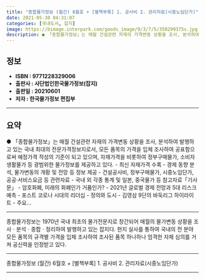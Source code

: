 ```yaml
---
title: "종합물가정보 (월간) 6월호 + [별책부록] 1. 공사비 2. 관리자료(시중노임단가)"
date: 2021-05-30 04:31:07
categories: [국내도서, 잡지]
image: https://bimage.interpark.com/goods_image/9/3/7/5/350299375s.jpg
description: ● 「종합물가정보」는 매월 건설관련 자재의 가격변동 상황을 조사, 분석하여 발행하고 있는 국내 최대의 전문가격정보지로서, 모든 품목의 가격을 입체 조사하여 공표함으로써 예정가격 작성의 기준이 되고 있으며, 자재가격을 비롯하여 정부구매물가, 소비자 생활물가 등 광범위한 물가정보를 제공
---
```


## **정보**

- **ISBN : 9771228329006**
- **출판사 : 사단법인한국물가정보(잡지)**
- **출판일 : 20210601**
- **저자 : 한국물가정보 편집부**

------



## **요약**

●  「종합물가정보」는 매월 건설관련 자재의 가격변동 상황을 조사, 분석하여 발행하고 있는 국내 최대의 전문가격정보지로서, 모든 품목의 가격을 입체 조사하여 공표함으로써 예정가격  작성의 기준이 되고 있으며, 자재가격을 비롯하여 정부구매물가, 소비자 생활물가 등 광범위한 물가정보를 제공하고 있다.   - 최신 자재가격 수록  - 경제 동향 분석, 물가변동의 개황 및 전망 등 정보 제공  - 건설공사비, 정부구매물가, 시중노임단가, 공공·서비스요금 등 관련자료 - 국내 외 각종 통계 및 일본, 중국물가 등 참고자료「기사문」 - 암호화폐, 미래의 화폐인가 거품인가? - 2021년 글로벌 경제 전망과 5대 리스크 예측 - 포스트 코로나 시대의 리더십 - 정의와 도시 - 김영삼 9단의 바둑리그 하이라이트 - 주요...

------

종합물가정보는 1970년 국내 최초의 물가전문지로 창간되어 매월의 물가변동 상황을 조사ㆍ분석ㆍ종합ㆍ정리하여 발행하고 있는 잡지다. 현지 실사를 통하여 국내의 전 분야 모든 품목의 규격별 가격을 입체 조사하여 조사된 품목 하나하나 엄격한 자체 심의를 거쳐 공신력을 인정받고 있다.

------


종합물가정보 (월간) 6월호 + [별책부록] 1. 공사비 2. 관리자료(시중노임단가) 

------


